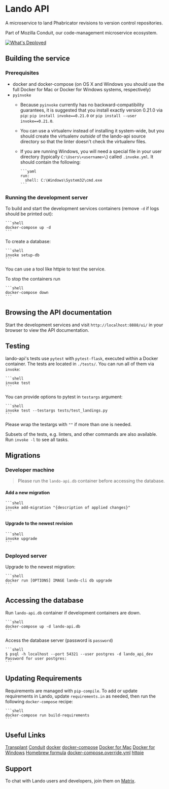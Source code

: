 # Lando API

A microservice to land Phabricator revisions to version control
repositories.

Part of Mozilla Conduit, our code-management microservice ecosystem.

[![What's Deployed](https://img.shields.io/badge/whatsdeployed-prod,dev-green.svg)](https://whatsdeployed.io/s-46t)

## Building the service

### Prerequisites

* docker and docker-compose (on OS X and Windows you should use
  the full Docker for Mac or Docker for Windows systems,
  respectively)
* `pyinvoke`
  * Because `pyinvoke` currently has no backward-compatibility guarantees,
    it is suggested that you install exactly version 0.21.0 via `pip`:
    `pip install invoke==0.21.0` or `pip install --user invoke==0.21.0`.
  * You can use a virtualenv instead of installing it system-wide, but you
    should create the virtualenv *outside* of the lando-api source directory so
    that the linter doesn't check the virtualenv files.
  * If you are running Windows, you will need a special file in your user
    directory (typically `C:\Users\<username>\`) called `.invoke.yml`.  It
    should contain the following:

        ```yaml
        run:
          shell: C:\Windows\System32\cmd.exe
        ```

### Running the development server

To build and start the development services containers (remove `-d` if logs
should be printed out):

    ```shell
    docker-compose up -d
    ```

To create a database:

    ```shell
    invoke setup-db
    ```

You can use a tool like httpie to test the service.

To stop the containers run

    ```shell
    docker-compose down
    ```

## Browsing the API documentation

Start the development services and visit `http://localhost:8888/ui/`
in your browser to view the API documentation.

## Testing

lando-api's tests use `pytest` with `pytest-flask`, executed within a
Docker container.  The tests are located in `./tests/`.  You can run
all of them via `invoke`:

    ```shell
    invoke test
    ```

You can provide options to pytest in `testargs` argument:

    ```shell
    invoke test --testargs tests/test_landings.py
    ```

Please wrap the testargs with `""` if more than one is needed.

Subsets of the tests, e.g. linters, and other commands are also available.  Run
`invoke -l` to see all tasks.

## Migrations

### Developer machine

> Please run the `lando-api.db` container before accessing the database.

#### Add a new migration

    ```shell
    invoke add-migration "{description of applied changes}"
    ```

#### Upgrade to the newest revision

    ```shell
    invoke upgrade
    ```

### Deployed server

Upgrade to the newest migration:

    ```shell
    docker run [OPTIONS] IMAGE lando-cli db upgrade
    ```

## Accessing the database

Run `lando-api.db` container if development containers are down.

    ```shell
    docker-compose up -d lando-api.db
    ```

Access the database server (password is `password`)

    ```shell
    $ psql -h localhost --port 54321 --user postgres -d lando_api_dev
    Password for user postgres:
    ```

## Updating Requirements

Requirements are managed with `pip-compile`. To add or update requirements
in Lando, update `requirements.in` as needed, then run the following
`docker-compose` recipe:

    ```shell
    docker-compose run build-requirements
    ```

## Useful Links

[Transplant](https://hg.mozilla.org/hgcustom/version-control-tools/file/tip/autoland)
[Conduit](https://wiki.mozilla.org/EngineeringProductivity/Projects/Conduit)
[docker](https://docs.docker.com/engine/installation/)
[docker-compose](https://docs.docker.com/compose/install/)
[Docker for Mac](https://docs.docker.com/docker-for-mac/install/)
[Docker for Windows](https://docs.docker.com/docker-for-windows/install/)
[Homebrew formula](http://brewformulas.org/pyinvoke)
[docker-compose.override.yml](https://docs.docker.com/compose/extends/)
[httpie](http://httpie.org/)

## Support

To chat with Lando users and developers, join them on [Matrix](https://chat.mozilla.org/#/room/#conduit:mozilla.org).
